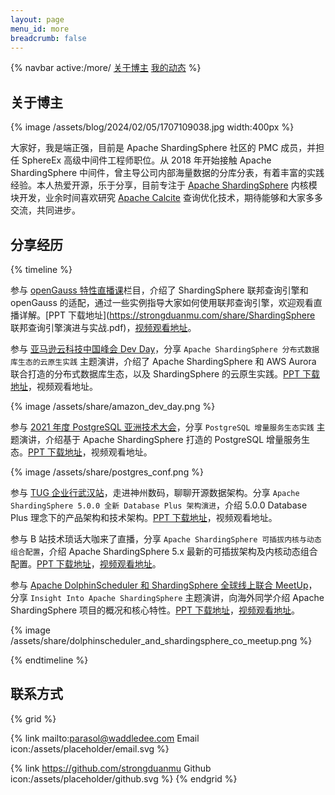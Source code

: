 ```yaml
---
layout: page
menu_id: more
breadcrumb: false
---
```


{% navbar active:/more/ [关于博主](/more/) [我的动态](/more/news)  %}

## 关于博主

{% image /assets/blog/2024/02/05/1707109038.jpg width:400px %}

大家好，我是端正强，目前是 Apache ShardingSphere 社区的 PMC 成员，并担任 SphereEx 高级中间件工程师职位。从 2018 年开始接触 Apache ShardingSphere 中间件，曾主导公司内部海量数据的分库分表，有着丰富的实践经验。本人热爱开源，乐于分享，目前专注于 [Apache ShardingSphere](https://github.com/apache/shardingsphere) 内核模块开发，业余时间喜欢研究 [Apache Calcite](https://github.com/apache/calcite) 查询优化技术，期待能够和大家多多交流，共同进步。

## 分享经历

{% timeline %}

<!-- node 2023/04/27 openGauss 特性直播课 -->

参与 [openGauss 特性直播课](https://www.bilibili.com/video/BV1ig4y1L75i/?spm_id_from=333.999.0.0)栏目，介绍了 ShardingSphere 联邦查询引擎和 openGauss 的适配，通过一些实例指导大家如何使用联邦查询引擎，欢迎观看直播详解。[PPT 下载地址](https://strongduanmu.com/share/ShardingSphere 联邦查询引擎演进与实战.pdf)，[视频观看地址](https://www.bilibili.com/video/BV1ig4y1L75i/?spm_id_from=333.999.0.0)。

<!-- node 2022/11/14 亚马逊云科技中国峰会 Dev Day -->

参与 [亚马逊云科技中国峰会 Dev Day](https://aws.amazon.com/cn/about-aws/events/summit2022/index/)，分享 `Apache ShardingSphere 分布式数据库生态的云原生实践` 主题演讲，介绍了 Apache ShardingSphere 和 AWS Aurora 联合打造的分布式数据库生态，以及 ShardingSphere 的云原生实践。[PPT 下载地址](https://strongduanmu.com/share/Apache%20ShardingSphere%20%E5%88%86%E5%B8%83%E5%BC%8F%E6%95%B0%E6%8D%AE%E5%BA%93%E7%94%9F%E6%80%81%E7%9A%84%E4%BA%91%E5%8E%9F%E7%94%9F%E5%AE%9E%E8%B7%B5.pdf)，视频观看地址。

{% image /assets/share/amazon_dev_day.png %}

<!-- node 2021/12/14~17 PostgresConf.CN & PGConf.Asia2021 -->

参与 [2021 年度 PostgreSQL 亚洲技术大会](https://2021.postgresconf.cn/)，分享 `PostgreSQL 增量服务生态实践` 主题演讲，介绍基于 Apache ShardingSphere 打造的 PostgreSQL 增量服务生态。[PPT 下载地址](https://strongduanmu.com/share/PostgreSQL%20%E5%A2%9E%E9%87%8F%E6%9C%8D%E5%8A%A1%E7%94%9F%E6%80%81%E5%AE%9E%E8%B7%B5.pdf)，视频观看地址。

{% image /assets/share/postgres_conf.png %}

<!-- node 2021/12/11「TUG 企业行 - 武汉站」走进神州数码，聊聊开源数据架构 -->

参与 [TUG 企业行武汉站](https://asktug.com/t/topic/243089)，走进神州数码，聊聊开源数据架构。分享 `Apache ShardingSphere 5.0.0 全新 Database Plus 架构演进`，介绍 5.0.0 Database Plus 理念下的产品架构和技术架构。[PPT 下载地址](https://strongduanmu.com/share/Apache%20ShardingSphere%205.0.0%20%E5%85%A8%E6%96%B0%20Database%20Plus%20%E6%9E%B6%E6%9E%84%E6%BC%94%E8%BF%9B.pdf)，视频观看地址。

<!-- node 2021/9/8 技术琐话大咖来了 -->

参与 B 站技术琐话大咖来了直播，分享 `Apache ShardingSphere 可插拔内核与动态组合配置`，介绍 Apache ShardingSphere 5.x 最新的可插拔架构及内核动态组合配置。[PPT 下载地址](https://strongduanmu.com/share/Apache%20ShardingSphere%20%E5%8F%AF%E6%8F%92%E6%8B%94%E5%86%85%E6%A0%B8%E4%B8%8E%E5%8A%A8%E6%80%81%E7%BB%84%E5%90%88%E9%85%8D%E7%BD%AE.pdf)，[视频观看地址](https://www.bilibili.com/video/BV1s3411q7rp?spm_id_from=333.999.0.0)。

<!-- node 2021/5/16 Apache DolphinScheduler - ShardingSphere Global Online Co-MeetUp -->

参与 [Apache DolphinScheduler 和 ShardingSphere 全球线上联合 MeetUp](https://www.meetup.com/dolphinscheduler/events/277413098)，分享 `Insight Into Apache ShardingSphere` 主题演讲，向海外同学介绍 Apache ShardingSphere 项目的概况和核心特性。[PPT 下载地址](https://strongduanmu.com/share/Insight%20Into%20Apache%20ShardingSphere.pdf)，[视频观看地址](https://www.youtube.com/watch?v=BV8QEScCmgU)。

{% image /assets/share/dolphinscheduler_and_shardingsphere_co_meetup.png %}

{% endtimeline %}

## 联系方式

{% grid %}
<!-- cell -->
{% link mailto:parasol@waddledee.com Email icon:/assets/placeholder/email.svg %}
<!-- cell -->
{% link https://github.com/strongduanmu Github icon:/assets/placeholder/github.svg %}
{% endgrid %}

<style>
  .tag-plugin.gallery.grid-box .grid-cell {
    background: none;
    padding: 4px;
  }

  .md-text .link-card .img {
    filter: invert(85%) sepia(0%) saturate(1%) hue-rotate(87deg) brightness(95%) contrast(98%);
  }
</style>

